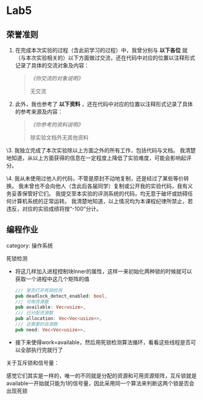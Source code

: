# Lab5

## 荣誉准则

1. 在完成本次实验的过程（含此前学习的过程）中，我曾分别与 **以下各位** 就（与本次实验相关的）以下方面做过交流，还在代码中对应的位置以注释形式记录了具体的交流对象及内容：

   > *《你交流的对象说明》*
   >
   > 无交流

2. 此外，我也参考了 **以下资料** ，还在代码中对应的位置以注释形式记录了具体的参考来源及内容：

   > *《你参考的资料说明》*
   >
   > 除实验文档外无其他资料

\3. 我独立完成了本次实验除以上方面之外的所有工作，包括代码与文档。 我清楚地知道，从以上方面获得的信息在一定程度上降低了实验难度，可能会影响起评分。

\4. 我从未使用过他人的代码，不管是原封不动地复制，还是经过了某些等价转换。 我未曾也不会向他人（含此后各届同学）复制或公开我的实验代码，我有义务妥善保管好它们。 我提交至本实验的评测系统的代码，均无意于破坏或妨碍任何计算机系统的正常运转。 我清楚地知道，以上情况均为本课程纪律所禁止，若违反，对应的实验成绩将按“-100”分计。

## 编程作业
category: 操作系统

死锁检测

- 将这几样加入进程控制块Inner的属性，这样一来初始化两种锁的时候就可以获取一个进程中这几个矩阵的值
    
    ```rust
    /// 是否打开死锁检测
    pub deadlock_detect_enabled: bool,
    /// 可用资源数
    pub available: Vec<usize>,
    /// 已分配资源数
    pub allocation: Vec<Vec<usize>>,
    /// 还需要的资源数
    pub need: Vec<Vec<usize>>,
    ```
    
- 接下来使得work=available，然后用死锁检测算法循环，看看这些线程是否可以全部执行完就行了

关于互斥锁和信号量：

感觉它们其实是一样的，唯一的不同就是分配的资源和可用资源矩阵，互斥锁就是available一开始就只能为1的信号量，因此采用同一个算法来判断这两个锁是否会出现死锁
